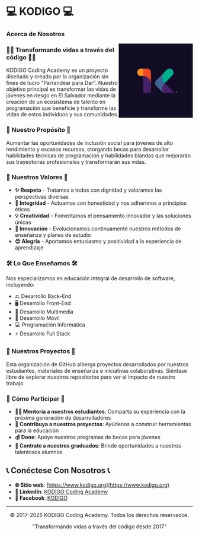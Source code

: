 # 💻 KODIGO 💻

### Acerca de Nosotros
<img src="./KLOGO.jpg" alt="Logo de Kodigo" width="200" align="right"/>
<h3>🎉🎊 Transformando vidas a través del código 🎊🎉</h3>

KODIGO Coding Academy es un proyecto diseñado y creado por la organización sin fines de lucro "Parrandear para Dar". Nuestro objetivo principal es transformar las vidas de jóvenes en riesgo en El Salvador mediante la creación de un ecosistema de talento en programación que beneficie y transforme las vidas de estos individuos y sus comunidades.

### 🌟 Nuestro Propósito 🌟

Aumentar las oportunidades de inclusión social para jóvenes de alto rendimiento y escasos recursos, otorgando becas para desarrollar habilidades técnicas de programación y habilidades blandas que mejorarán sus trayectorias profesionales y transformarán sus vidas.

### 💎 Nuestros Valores 💎

- **✨ Respeto** - Tratamos a todos con dignidad y valoramos las perspectivas diversas
- **🤝 Integridad** - Actuamos con honestidad y nos adherimos a principios éticos
- **💡 Creatividad** - Fomentamos el pensamiento innovador y las soluciones únicas
- **🔄 Innovación** - Evolucionamos continuamente nuestros métodos de enseñanza y planes de estudio
- **😊 Alegría** - Aportamos entusiasmo y positividad a la experiencia de aprendizaje

### 🛠️ Lo Que Enseñamos 🛠️

Nos especializamos en educación integral de desarrollo de software, incluyendo:

- 🔙 Desarrollo Back-End
- 🖥️ Desarrollo Front-End
- 🎨 Desarrollo Multimedia
- 📱 Desarrollo Móvil
- 💻 Programación Informática
- ⚡ Desarrollo Full Stack

### 📂 Nuestros Proyectos 📂

Esta organización de GitHub alberga proyectos desarrollados por nuestros estudiantes, materiales de enseñanza e iniciativas colaborativas. Siéntase libre de explorar nuestros repositorios para ver el impacto de nuestro trabajo.

### 🤝 Cómo Participar 🤝

- **👨‍🏫 Mentoría a nuestros estudiantes**: Comparta su experiencia con la próxima generación de desarrolladores
- **🧩 Contribuya a nuestros proyectos**: Ayúdenos a construir herramientas para la educación
- **💰 Done**: Apoye nuestros programas de becas para jóvenes
- **🌱 Contrate a nuestros graduados**: Brinde oportunidades a nuestros talentosos alumnos

## 📞 Conéctese Con Nosotros 📞

- **🌐 Sitio web**: [https://www.kodigo.org](https://www.kodigo.org)
- **👥 LinkedIn**: [KODIGO Coding Academy](https://www.linkedin.com/company/kod1go/about/)
- **📱 Facebook**: [KODIGO](https://www.facebook.com/KODIGO.ORG/)

---

<div align="center">
  <p>© 2017-2025 KODIGO Coding Academy. Todos los derechos reservados.</p>
  <p>"Transformando vidas a través del código desde 2017"</p>
</div>
